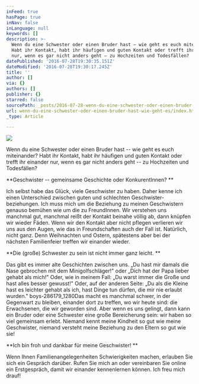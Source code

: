 ```yaml
---
inFeed: true
hasPage: true
inNav: false
inLanguage: null
keywords: []
description: >-
  Wenn du eine Schwester oder einen Bruder hast – wie geht es euch miteinander?
  Habt ihr Kontakt, habt ihr häufigen und guten Kontakt oder trefft ihr einander
  nur, wenn es gar nicht anders geht – zu Hochzeiten und Todesfällen? 
datePublished: '2016-07-28T19:30:35.151Z'
dateModified: '2016-07-28T19:30:17.245Z'
title: ''
author: []
via: {}
authors: []
publisher: {}
starred: false
sourcePath: _posts/2016-07-28-wenn-du-eine-schwester-oder-einen-bruder-hast-wie-geht-es.md
url: wenn-du-eine-schwester-oder-einen-bruder-hast-wie-geht-es/index.html
_type: Article

---
```

![](https://the-grid-user-content.s3-us-west-2.amazonaws.com/7397c37f-6ab4-48cb-b708-bab0cd43970f.jpg)

Wenn du eine Schwester oder einen Bruder hast -- wie geht es euch miteinander? Habt ihr Kontakt, habt ihr häufigen und guten Kontakt oder trefft ihr einander nur, wenn es gar nicht anders geht -- zu Hochzeiten und Todesfällen? 

**Geschwister -- gemeinsame Geschichte oder KonkurentInnen? **

Ich selbst habe das Glück, viele Geschwister zu haben. Daher kenne ich einen Unterschied zwischen guten und schlechten Geschwister-beziehungen. Ich muss mich um die Beziehung zu meinen Geschwistern genauso bemühen wie um die zu FreundInnen. Wir verstehen uns manchmal gut, manchmal reißt der Kontakt beinahe völlig ab, dann knüpfen wir wieder Fäden. Wenn wir den Kontakt aber nicht pflegen verlieren wir uns aus den Augen, wie das in Freundschaften auch der Fall ist. Natürlich, nicht ganz. Denn Weihnachten und Ostern, spätestens aber bei der nächsten Familienfeier treffen wir einander wieder. 

**Die (große) Schwester zu sein ist nicht immer ganz leicht. **

Das gibt es immer alte Geschichten zwischen uns. „Du hast mir damals die Nase gebrochen mit dem Minigolfschläger!" oder „Dich hat der Papa lieber gehabt als mich!" Oder, wie in meinem Fall: „Du warst immer die Große und hast alles besser gewusst!" Oder, auf der anderen Seite: „Du als die Kleine hast es leichter gehabt als ich, hast Dinge tun dürfen, die mir nie erlaubt wurden." boys-286179\_1280Das macht es manchmal schwer, in der Gegenwart zu bleiben, einander dort zu treffen, wo wir heute sind: die Erwachsenen, die wir geworden sind. Aber wenn es uns gelingt, dann kann ein Bruder oder eine Schwester eine große Bereicherung sein: wir haben so viel gemeinsam erlebt. Niemand kennt meine Kindheit so gut wie meine Geschwister, niemand versteht meine Beziehung zu den Eltern so gut wie sie! 

**Ich bin froh und dankbar für meine Geschwister! **

Wenn Ihnen Familienangelegenheiten Schwierigkeiten machen, erlauben Sie sich ein Gespräch darüber. Rufen Sie mich an oder vereinbaren Sie online ein Erstgespräch, damit wir einander kennenlernen können. Ich freu mich drauf!